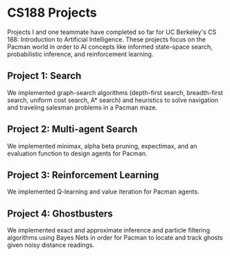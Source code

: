 # CS188 Projects
Projects I and one teammate have completed so far for UC Berkeley's CS 188: Introduction to Artificial Intelligence. These projects focus on the Pacman world in order to AI concepts like informed state-space search, probabilistic inference, and reinforcement learning. 

## Project 1: Search
We implemented graph-search algorithms (depth-first search, breadth-first search, uniform cost search, A* search) and heuristics to solve navigation and traveling salesman problems in a Pacman maze. 

## Project 2: Multi-agent Search
We implemented minimax, alpha beta pruning, expectimax, and an evaluation function to design agents for Pacman. 

## Project 3: Reinforcement Learning
We implemented Q-learning and value iteration for Pacman agents.

## Project 4: Ghostbusters
We implemented exact and approximate inference and particle filtering algorithms using Bayes Nets in order for Pacman to locate and track ghosts given noisy distance readings.


